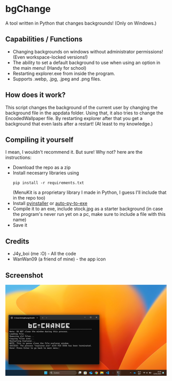 # bgChange
A tool written in Python that changes backgrounds! (Only on Windows.)

## Capabilities / Functions
- Changing backgrounds on windows without administrator permissions! (Even workspace-locked versions!)
- The ability to set a default background to use when using an option in the main menu! (Handy for school)
- Restarting explorer.exe from inside the program.
- Supports .webp, .jpg, .jpeg and .png files.

## How does it work?
This script changes the background of the current user by changing the background file in the appdata folder.
Using that, it also tries to change the EncodedWallpaper file. By restarting explorer after that you get a background
that even lasts after a restart! (At least to my knowledge.)

## Compiling it yourself
I mean, I wouldn't recommend it. But sure! Why not? here are the instructions:
- Download the repo as a zip
- Install necesarry libraries using
  ```
  pip install -r requirements.txt
  ```
  (MenuKit is a proprietary library I made in Python, I guess I'll include that in the repo too)
- Install [pyinstaller](https://pypi.org/project/pyinstaller/) or [auto-py-to-exe](https://pypi.org/project/auto-py-to-exe/)
- Compile it to an exe, include stock.jpg as a starter background (in case the program's never run yet on a pc, make sure to include a file with this name)
- Save it

## Credits
- J4y_boi (me :O) - All the code
- WanWan09 (a friend of mine) - the app icon

## Screenshot
![Screenshot of the program](screenshot.png?raw=true)
